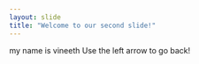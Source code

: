 ```yaml
---
layout: slide
title: "Welcome to our second slide!"
---
```

my name is vineeth
Use the left arrow to go back!
